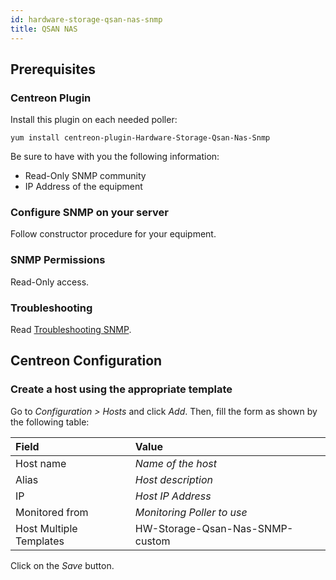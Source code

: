 ```yaml
---
id: hardware-storage-qsan-nas-snmp
title: QSAN NAS
---
```


## Prerequisites

### Centreon Plugin

Install this plugin on each needed poller:

``` shell
yum install centreon-plugin-Hardware-Storage-Qsan-Nas-Snmp
```

Be sure to have with you the following information:

  - Read-Only SNMP community
  - IP Address of the equipment

### Configure SNMP on your server

Follow constructor procedure for your equipment.

### SNMP Permissions

Read-Only access.

### Troubleshooting

Read [Troubleshooting
SNMP](../getting-started/how-to-guides/troubleshooting-plugins.md#troubleshooting-snmp).

## Centreon Configuration

### Create a host using the appropriate template

Go to *Configuration \> Hosts* and click *Add*. Then, fill the form as shown by
the following table:

| Field                                | Value                           |
| :----------------------------------- | :------------------------------ |
| Host name                            | *Name of the host*              |
| Alias                                | *Host description*              |
| IP                                   | *Host IP Address*               |
| Monitored from                       | *Monitoring Poller to use*      |
| Host Multiple Templates              | HW-Storage-Qsan-Nas-SNMP-custom |

Click on the *Save* button.
